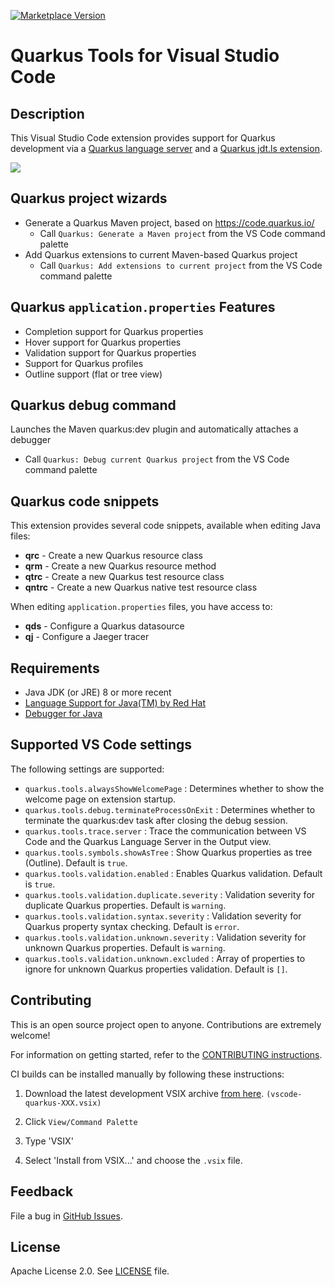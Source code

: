 [![Marketplace Version](https://vsmarketplacebadge.apphb.com/version/redhat.vscode-quarkus.svg "Current Release")](https://marketplace.visualstudio.com/items?itemName=redhat.vscode-quarkus)

# Quarkus Tools for Visual Studio Code

## Description

This Visual Studio Code extension provides support for Quarkus development via a 
[Quarkus language server](https://github.com/redhat-developer/quarkus-ls/tree/master/quarkus.ls)
and a [Quarkus jdt.ls extension](https://github.com/redhat-developer/quarkus-ls/tree/master/quarkus.jdt).

![](images/propertiesSupport.png)

## Quarkus project wizards
  * Generate a Quarkus Maven project, based on https://code.quarkus.io/
    - Call `Quarkus: Generate a Maven project` from the VS Code command palette
  * Add Quarkus extensions to current Maven-based Quarkus project
    - Call `Quarkus: Add extensions to current project` from the VS Code command palette

## Quarkus `application.properties` Features
  * Completion support for Quarkus properties
  * Hover support for Quarkus properties
  * Validation support for Quarkus properties 
  * Support for Quarkus profiles
  * Outline support (flat or tree view)

## Quarkus debug command
  Launches the Maven quarkus:dev plugin and automatically attaches a debugger
  * Call `Quarkus: Debug current Quarkus project` from the VS Code command palette

## Quarkus code snippets
This extension provides several code snippets, available when editing Java files:

  * **qrc** - Create a new Quarkus resource class
  * **qrm** - Create a new Quarkus resource method
  * **qtrc** - Create a new Quarkus test resource class
  * **qntrc** - Create a new Quarkus native test resource class

When editing `application.properties` files, you have access to:

  * **qds** - Configure a Quarkus datasource
  * **qj** - Configure a Jaeger tracer


## Requirements

  * Java JDK (or JRE) 8 or more recent
  * [Language Support for Java(TM) by Red Hat](https://marketplace.visualstudio.com/items?itemName=redhat.java)
  * [Debugger for Java](https://marketplace.visualstudio.com/items?itemName=vscjava.vscode-java-debug)

## Supported VS Code settings

The following settings are supported:
  
* `quarkus.tools.alwaysShowWelcomePage` : Determines whether to show the welcome page on extension startup.
* `quarkus.tools.debug.terminateProcessOnExit` : Determines whether to terminate the quarkus:dev task after closing the debug session.
* `quarkus.tools.trace.server` : Trace the communication between VS Code and the Quarkus Language Server in the Output view.
* `quarkus.tools.symbols.showAsTree` : Show Quarkus properties as tree (Outline). Default is `true`.
* `quarkus.tools.validation.enabled` : Enables Quarkus validation. Default is `true`.
* `quarkus.tools.validation.duplicate.severity` : Validation severity for duplicate Quarkus properties.
Default is `warning`.
* `quarkus.tools.validation.syntax.severity` : Validation severity for Quarkus property syntax checking.
Default is `error`.
* `quarkus.tools.validation.unknown.severity` : Validation severity for unknown Quarkus properties. Default is `warning`.
* `quarkus.tools.validation.unknown.excluded` : Array of properties to ignore for unknown Quarkus properties validation. Default is `[]`.
        
## Contributing

This is an open source project open to anyone. Contributions are extremely welcome!

For information on getting started, refer to the [CONTRIBUTING instructions](CONTRIBUTING.md).

CI builds can be installed manually by following these instructions:

  1) Download the latest development VSIX archive [from here](https://download.jboss.org/jbosstools/vscode/snapshots/vscode-quarkus/?C=M;O=D). `(vscode-quarkus-XXX.vsix)`

  2) Click `View/Command Palette` 
  
  3) Type 'VSIX'

  4) Select 'Install from VSIX...' and choose the `.vsix` file.

## Feedback

File a bug in [GitHub Issues](https://github.com/redhat-developer/vscode-quarkus/issues).

## License

Apache License 2.0.
See [LICENSE](LICENSE) file.
